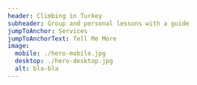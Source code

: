 ```yaml
---
header: Climbing in Turkey
subheader: Group and personal lessons with a guide
jumpToAnchor: Services
jumpToAnchorText: Tell Me More
image:
  mobile: ./hero-mobile.jpg
  desktop: ./hero-desktop.jpg
  alt: bla-bla
---
```

